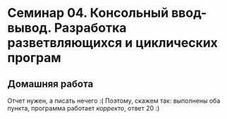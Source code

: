 # Семинар 04. Консольный ввод-вывод. Разработка разветвляющихся и циклических програм

## Домашняя работа

Отчет нужен, а писать нечего :(
Поэтому, скажем так: выполнены оба пункта, программа работает *корректо*, ответ 20 :)
